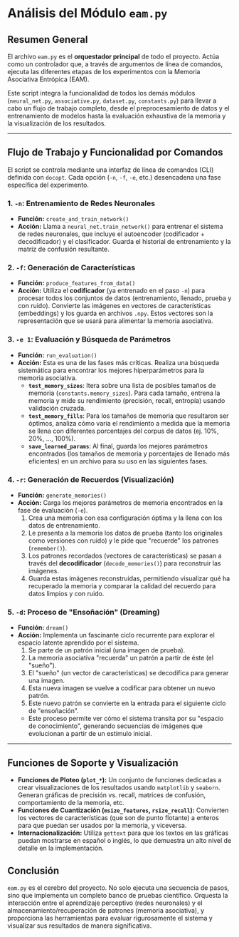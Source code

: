 # Análisis del Módulo `eam.py`

## Resumen General

El archivo `eam.py` es el **orquestador principal** de todo el proyecto. Actúa como un controlador que, a través de argumentos de línea de comandos, ejecuta las diferentes etapas de los experimentos con la Memoria Asociativa Entrópica (EAM).

Este script integra la funcionalidad de todos los demás módulos (`neural_net.py`, `associative.py`, `dataset.py`, `constants.py`) para llevar a cabo un flujo de trabajo completo, desde el preprocesamiento de datos y el entrenamiento de modelos hasta la evaluación exhaustiva de la memoria y la visualización de los resultados.

---

## Flujo de Trabajo y Funcionalidad por Comandos

El script se controla mediante una interfaz de línea de comandos (CLI) definida con `docopt`. Cada opción (`-n`, `-f`, `-e`, etc.) desencadena una fase específica del experimento.

### 1. `-n`: Entrenamiento de Redes Neuronales
- **Función:** `create_and_train_network()`
- **Acción:** Llama a `neural_net.train_network()` para entrenar el sistema de redes neuronales, que incluye el autoencoder (codificador + decodificador) y el clasificador. Guarda el historial de entrenamiento y la matriz de confusión resultante.

### 2. `-f`: Generación de Características
- **Función:** `produce_features_from_data()`
- **Acción:** Utiliza el **codificador** (ya entrenado en el paso `-n`) para procesar todos los conjuntos de datos (entrenamiento, llenado, prueba y con ruido). Convierte las imágenes en vectores de características (embeddings) y los guarda en archivos `.npy`. Estos vectores son la representación que se usará para alimentar la memoria asociativa.

### 3. `-e 1`: Evaluación y Búsqueda de Parámetros
- **Función:** `run_evaluation()`
- **Acción:** Esta es una de las fases más críticas. Realiza una búsqueda sistemática para encontrar los mejores hiperparámetros para la memoria asociativa.
    - **`test_memory_sizes`**: Itera sobre una lista de posibles tamaños de memoria (`constants.memory_sizes`). Para cada tamaño, entrena la memoria y mide su rendimiento (precisión, recall, entropía) usando validación cruzada.
    - **`test_memory_fills`**: Para los tamaños de memoria que resultaron ser óptimos, analiza cómo varía el rendimiento a medida que la memoria se llena con diferentes porcentajes del corpus de datos (ej. 10%, 20%, ..., 100%).
    - **`save_learned_params`**: Al final, guarda los mejores parámetros encontrados (los tamaños de memoria y porcentajes de llenado más eficientes) en un archivo para su uso en las siguientes fases.

### 4. `-r`: Generación de Recuerdos (Visualización)
- **Función:** `generate_memories()`
- **Acción:** Carga los mejores parámetros de memoria encontrados en la fase de evaluación (`-e`).
    1.  Crea una memoria con esa configuración óptima y la llena con los datos de entrenamiento.
    2.  Le presenta a la memoria los datos de prueba (tanto los originales como versiones con ruido) y le pide que "recuerde" los patrones (`remember()`).
    3.  Los patrones recordados (vectores de características) se pasan a través del **decodificador** (`decode_memories()`) para reconstruir las imágenes.
    4.  Guarda estas imágenes reconstruidas, permitiendo visualizar qué ha recuperado la memoria y comparar la calidad del recuerdo para datos limpios y con ruido.

### 5. `-d`: Proceso de "Ensoñación" (Dreaming)
- **Función:** `dream()`
- **Acción:** Implementa un fascinante ciclo recurrente para explorar el espacio latente aprendido por el sistema.
    1.  Se parte de un patrón inicial (una imagen de prueba).
    2.  La memoria asociativa "recuerda" un patrón a partir de éste (el "sueño").
    3.  El "sueño" (un vector de características) se decodifica para generar una imagen.
    4.  Esta nueva imagen se vuelve a codificar para obtener un nuevo patrón.
    5.  Este nuevo patrón se convierte en la entrada para el siguiente ciclo de "ensoñación".
    - Este proceso permite ver cómo el sistema transita por su "espacio de conocimiento", generando secuencias de imágenes que evolucionan a partir de un estímulo inicial.

---

## Funciones de Soporte y Visualización

- **Funciones de Ploteo (`plot_*`):** Un conjunto de funciones dedicadas a crear visualizaciones de los resultados usando `matplotlib` y `seaborn`. Generan gráficas de precisión vs. recall, matrices de confusión, comportamiento de la memoria, etc.
- **Funciones de Cuantización (`msize_features`, `rsize_recall`):** Convierten los vectores de características (que son de punto flotante) a enteros para que puedan ser usados por la memoria, y viceversa.
- **Internacionalización:** Utiliza `gettext` para que los textos en las gráficas puedan mostrarse en español o inglés, lo que demuestra un alto nivel de detalle en la implementación.

## Conclusión

`eam.py` es el cerebro del proyecto. No solo ejecuta una secuencia de pasos, sino que implementa un completo banco de pruebas científico. Orquesta la interacción entre el aprendizaje perceptivo (redes neuronales) y el almacenamiento/recuperación de patrones (memoria asociativa), y proporciona las herramientas para evaluar rigurosamente el sistema y visualizar sus resultados de manera significativa.
